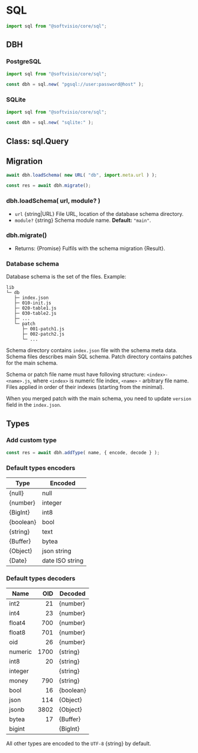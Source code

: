# SQL

```javascript
import sql from "@softvisio/core/sql";
```

## DBH

### PostgreSQL

```javascript
import sql from "@softvisio/core/sql";

const dbh = sql.new( "pgsql://user:password@host" );
```

### SQLite

```javascript
import sql from "@softvisio/core/sql";

const dbh = sql.new( "sqlite:" );
```

## Class: sql.Query

## Migration

```javascript
await dbh.loadSchema( new URL( "db", import.meta.url ) );

const res = await dbh.migrate();
```

### dbh.loadSchema( url, module? )

- `url` {string|URL} File URL, location of the database schema directory.
- `module?` {string} Schema module name. **Default:** `"main"`.

### dbh.migrate()

- Returns: {Promise} Fulfils with the schema migration {Result}.

### Database schema

Database schema is the set of the files. Example:

```
lib
└─ db
   ├─ index.json
   ├─ 010-init.js
   ├─ 020-table1.js
   ├─ 030-table2.js
   ├─ ...
   └─ patch
      ├─ 001-patch1.js
      ├─ 002-patch2.js
      └─ ...
```

Schema directory contains `index.json` file with the schema meta data. Schema files describes main SQL schema. Patch directory contains patches for the main schema.

Schema or patch file name must have folloving structure: `<index>-<name>.js`, where `<index>` is numeric file index, `<name>` - arbitrary file name. Files applied in order of their indexes (starting from the minimal).

When you merged patch with the main schema, you need to update `version` field in the `index.json`.

## Types

### Add custom type

```javascript
const res = await dbh.addType( name, { encode, decode } );
```

### Default types encoders

| Type      | Encoded         |
| --------- | --------------- |
| {null}    | null            |
| {number}  | integer         |
| {BigInt}  | int8            |
| {boolean} | bool            |
| {string}  | text            |
| {Buffer}  | bytea           |
| {Object}  | json string     |
| {Date}    | date ISO string |

### Default types decoders

| Name    |  OID | Decoded   |
| ------- | ---: | --------- |
| int2    |   21 | {number}  |
| int4    |   23 | {number}  |
| float4  |  700 | {number}  |
| float8  |  701 | {number}  |
| oid     |   26 | {number}  |
| numeric | 1700 | {string}  |
| int8    |   20 | {string}  |
| integer |      | {string}  |
| money   |  790 | {string}  |
| bool    |   16 | {boolean} |
| json    |  114 | {Object}  |
| jsonb   | 3802 | {Object}  |
| bytea   |   17 | {Buffer}  |
| bigint  |      | {BigInt}  |

All other types are encoded to the `UTF-8` {string} by default.
